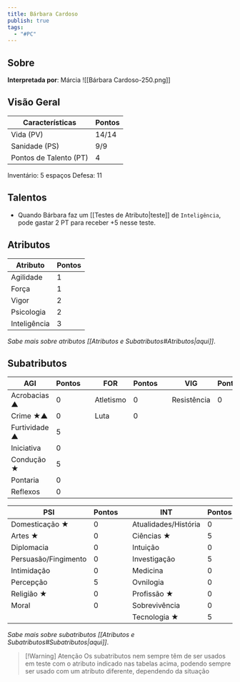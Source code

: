 ```yaml
---
title: Bárbara Cardoso
publish: true
tags:
  - "#PC"
---
```

## Sobre
**Interpretada por**: Márcia
![[Bárbara Cardoso-250.png]]
## Visão Geral
| Características        | Pontos |
| ---------------------- | ------ |
| Vida (PV)              | 14/14  |
| Sanidade (PS)          | 9/9    |
| Pontos de Talento (PT) | 4      |

Inventário: 5 espaços
Defesa: 11
## Talentos
- Quando Bárbara faz um [[Testes de Atributo|teste]] de `Inteligência`, pode gastar 2 PT para receber +5 nesse teste.
## Atributos

| Atributo     | Pontos |
| ------------ | ------ |
| Agilidade    | 1      |
| Força        | 1      |
| Vigor        | 2      |
| Psicologia   | 2      |
| Inteligência | 3      |

*Sabe mais sobre atributos [[Atributos e Subatributos#Atributos|aqui]]*.
## Subatributos

| AGI           | Pontos |     | FOR       | Pontos |     | VIG         | Pontos |
| ------------- | ------ | --- | --------- | ------ | --- | ----------- | ------ |
| Acrobacias ▲  | 0      |     | Atletismo | 0      |     | Resistência | 0      |
| Crime ★▲      | 0      |     | Luta      | 0      |     |             |        |
| Furtividade ▲ | 5      |     |           |        |     |             |        |
| Iniciativa    | 0      |     |           |        |     |             |        |
| Condução ★    | 5      |     |           |        |     |             |        |
| Pontaria      | 0      |     |           |        |     |             |        |
| Reflexos      | 0      |     |           |        |     |             |        |

| PSI                  | Pontos |     | INT                  | Pontos |
| -------------------- | ------ | --- | -------------------- | ------ |
| Domesticação ★       | 0      |     | Atualidades/História | 0      |
| Artes ★              | 0      |     | Ciências ★           | 5      |
| Diplomacia           | 0      |     | Intuição             | 0      |
| Persuasão/Fingimento | 0      |     | Investigação         | 5      |
| Intimidação          | 0      |     | Medicina             | 0      |
| Percepção            | 5      |     | Ovnilogia            | 0      |
| Religião ★           | 0      |     | Profissão ★          | 0      |
| Moral                | 0      |     | Sobrevivência        | 0      |
|                      |        |     | Tecnologia ★         | 5      |

*Sabe mais sobre subatributos [[Atributos e Subatributos#Subatributos|aqui]]*.
>[!Warning] Atenção
>Os subatributos nem sempre têm de ser usados em teste com o atributo indicado nas tabelas acima, podendo sempre ser usado com um atributo diferente, dependendo da situação
